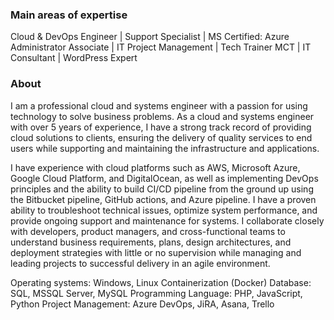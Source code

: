 ### Main areas of expertise
Cloud & DevOps Engineer | Support Specialist | MS Certified: Azure Administrator Associate | IT Project Management | Tech Trainer MCT | IT Consultant | WordPress Expert

### About
I am a professional cloud and systems engineer with a passion for using technology to solve business problems. As a cloud and systems engineer with over 5 years of experience, I have a strong track record of providing cloud solutions to clients, ensuring the delivery of quality services to end users while supporting and maintaining the infrastructure and applications.
 
I have experience with cloud platforms such as AWS, Microsoft Azure, Google Cloud Platform, and DigitalOcean, as well as implementing DevOps principles and the ability to build CI/CD pipeline from the ground up using the Bitbucket pipeline, GitHub actions, and Azure pipeline. I have a proven ability to troubleshoot technical issues, optimize system performance, and provide ongoing support and maintenance for systems. I collaborate closely with developers, product managers, and cross-functional teams to understand business requirements, plans, design architectures, and deployment strategies with little or no supervision while managing and leading projects to successful delivery in an agile environment.

Operating systems: Windows, Linux
Containerization (Docker)
Database: SQL, MSSQL Server, MySQL
Programming Language: PHP, JavaScript, Python
Project Management: Azure DevOps, JiRA, Asana, Trello

<!---
wahabajasco/wahabajasco is a ✨ special ✨ repository because its `README.md` (this file) appears on your GitHub profile.
You can click the Preview link to take a look at your changes.
--->
